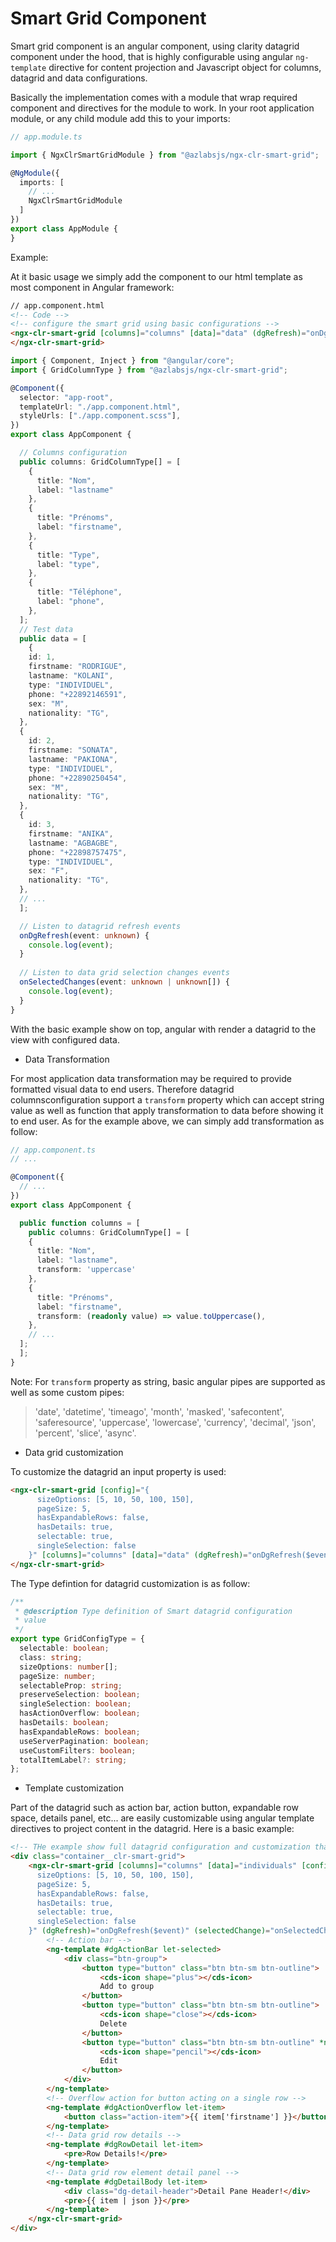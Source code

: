 # Smart Grid Component

Smart grid component is an angular component, using clarity datagrid component under the hood, that is highly configurable using angular `ng-template` directive for content projection and Javascript object for columns, datagrid and data configurations.

Basically the implementation comes with a module that wrap required component and directives for the module to work. In your root application module, or any child module add this to your imports:

```ts
// app.module.ts

import { NgxClrSmartGridModule } from "@azlabsjs/ngx-clr-smart-grid";

@NgModule({
  imports: [
    // ...
    NgxClrSmartGridModule
  ]
})
export class AppModule {
}
```

Example:

At it basic usage we simply add the component to our html template as most component in Angular framework:

```html
// app.component.html
<!-- Code -->
<!-- configure the smart grid using basic configurations -->
<ngx-clr-smart-grid [columns]="columns" [data]="data" (dgRefresh)="onDgRefresh($event)" (selectedChange)="onSelectedChanges($event)">
</ngx-clr-smart-grid>
```

```ts
import { Component, Inject } from "@angular/core";
import { GridColumnType } from "@azlabsjs/ngx-clr-smart-grid";

@Component({
  selector: "app-root",
  templateUrl: "./app.component.html",
  styleUrls: ["./app.component.scss"],
})
export class AppComponent {

  // Columns configuration
  public columns: GridColumnType[] = [
    {
      title: "Nom",
      label: "lastname"
    },
    {
      title: "Prénoms",
      label: "firstname",
    },
    {
      title: "Type",
      label: "type",
    },
    {
      title: "Téléphone",
      label: "phone",
    },
  ];
  // Test data
  public data = [
    {
    id: 1,
    firstname: "RODRIGUE",
    lastname: "KOLANI",
    type: "INDIVIDUEL",
    phone: "+22892146591",
    sex: "M",
    nationality: "TG",
  },
  {
    id: 2,
    firstname: "SONATA",
    lastname: "PAKIONA",
    type: "INDIVIDUEL",
    phone: "+22890250454",
    sex: "M",
    nationality: "TG",
  },
  {
    id: 3,
    firstname: "ANIKA",
    lastname: "AGBAGBE",
    phone: "+22898757475",
    type: "INDIVIDUEL",
    sex: "F",
    nationality: "TG",
  },
  // ...
  ];

  // Listen to datagrid refresh events
  onDgRefresh(event: unknown) {
    console.log(event);
  }
  
  // Listen to data grid selection changes events
  onSelectedChanges(event: unknown | unknown[]) {
    console.log(event);
  }
}

```

With the basic example show on top, angular with render a datagrid to the view with configured data.

* Data Transformation

For most application data transformation may be required to provide formatted visual data to end users. Therefore datagrid columnsconfiguration support a `transform` property which can accept string value as well as function that apply transformation to data before showing it to end user.
As for the example above, we can simply add transformation as follow:

```ts
// app.component.ts
// ...

@Component({
  // ...
})
export class AppComponent {

  public function columns = [
    public columns: GridColumnType[] = [
    {
      title: "Nom",
      label: "lastname",
      transform: 'uppercase'
    },
    {
      title: "Prénoms",
      label: "firstname",
      transform: (readonly value) => value.toUppercase(),
    },
    // ...
  ];
  ];
}
```

Note: For `transform` property as string, basic angular pipes are supported as well as some custom pipes:

> 'date', 'datetime', 'timeago', 'month', 'masked', 'safecontent', 'saferesource', 'uppercase', 'lowercase', 'currency', 'decimal', 'json', 'percent', 'slice', 'async'.

* Data grid customization

To customize the datagrid an input property is used:

```html
<ngx-clr-smart-grid [config]="{
      sizeOptions: [5, 10, 50, 100, 150],
      pageSize: 5,
      hasExpandableRows: false,
      hasDetails: true,
      selectable: true,
      singleSelection: false
    }" [columns]="columns" [data]="data" (dgRefresh)="onDgRefresh($event)" (selectedChange)="onSelectedChanges($event)">
</ngx-clr-smart-grid>
```

The Type defintion for datagrid customization is as follow:

```ts
/**
 * @description Type definition of Smart datagrid configuration
 * value
 */
export type GridConfigType = {
  selectable: boolean;
  class: string;
  sizeOptions: number[];
  pageSize: number;
  selectableProp: string;
  preserveSelection: boolean;
  singleSelection: boolean;
  hasActionOverflow: boolean;
  hasDetails: boolean;
  hasExpandableRows: boolean;
  useServerPagination: boolean;
  useCustomFilters: boolean;
  totalItemLabel?: string;
};
```

* Template customization

Part of the datagrid such as action bar, action button, expandable row space, details panel, etc... are easily customizable using angular template directives to project content in the datagrid. Here is a basic example:

```html
<!-- THe example show full datagrid configuration and customization that can be used. Feel free to copy and modify required values -->
<div class="container__clr-smart-grid">
    <ngx-clr-smart-grid [columns]="columns" [data]="individuals" [config]="{
      sizeOptions: [5, 10, 50, 100, 150],
      pageSize: 5,
      hasExpandableRows: false,
      hasDetails: true,
      selectable: true,
      singleSelection: false
    }" (dgRefresh)="onDgRefresh($event)" (selectedChange)="onSelectedChanges($event)">
        <!-- Action bar -->
        <ng-template #dgActionBar let-selected>
            <div class="btn-group">
                <button type="button" class="btn btn-sm btn-outline">
                    <cds-icon shape="plus"></cds-icon>
                    Add to group
                </button>
                <button type="button" class="btn btn-sm btn-outline">
                    <cds-icon shape="close"></cds-icon>
                    Delete
                </button>
                <button type="button" class="btn btn-sm btn-outline" *ngIf="selected">
                    <cds-icon shape="pencil"></cds-icon>
                    Edit
                </button>
            </div>
        </ng-template>
        <!-- Overflow action for button acting on a single row -->
        <ng-template #dgActionOverflow let-item>
            <button class="action-item">{{ item['firstname'] }}</button>
        </ng-template>
        <!-- Data grid row details -->
        <ng-template #dgRowDetail let-item>
            <pre>Row Details!</pre>
        </ng-template>
        <!-- Data grid row element detail panel -->
        <ng-template #dgDetailBody let-item>
            <div class="dg-detail-header">Detail Pane Header!</div>
            <pre>{{ item | json }}</pre>
        </ng-template>
    </ngx-clr-smart-grid>
</div>
```
